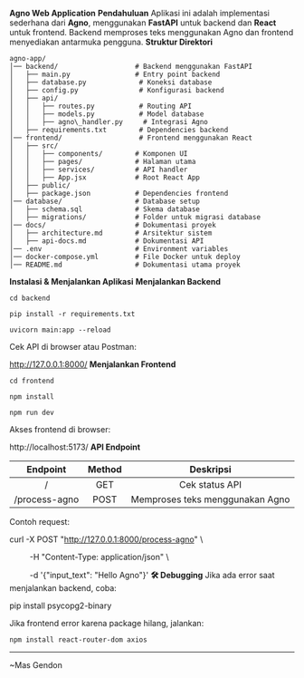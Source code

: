 **Agno Web Application**
**Pendahuluan**
Aplikasi ini adalah implementasi sederhana dari **Agno**, menggunakan **FastAPI** untuk backend dan **React** untuk frontend. Backend memproses teks menggunakan Agno dan frontend menyediakan antarmuka pengguna.
**Struktur Direktori**  
```
agno-app/  
│── backend/                   # Backend menggunakan FastAPI  
│   ├── main.py                # Entry point backend  
│   ├── database.py             # Koneksi database  
│   ├── config.py               # Konfigurasi backend  
│   ├── api/  
│   │   ├── routes.py           # Routing API  
│   │   ├── models.py           # Model database  
│   │   ├── agno\_handler.py     # Integrasi Agno  
│   ├── requirements.txt        # Dependencies backend  
│── frontend/                   # Frontend menggunakan React  
│   ├── src/  
│   │   ├── components/        # Komponen UI  
│   │   ├── pages/             # Halaman utama  
│   │   ├── services/          # API handler  
│   │   ├── App.jsx            # Root React App  
│   ├── public/  
│   ├── package.json           # Dependencies frontend  
│── database/                  # Database setup  
│   ├── schema.sql             # Skema database  
│   ├── migrations/            # Folder untuk migrasi database  
│── docs/                      # Dokumentasi proyek  
│   ├── architecture.md        # Arsitektur sistem  
│   ├── api-docs.md            # Dokumentasi API  
│── .env                       # Environment variables  
│── docker-compose.yml         # File Docker untuk deploy  
│── README.md                  # Dokumentasi utama proyek  
```
**Instalasi & Menjalankan Aplikasi**
**Menjalankan Backend**
```
cd backend

pip install -r requirements.txt

uvicorn main:app --reload
```
Cek API di browser atau Postman:

http://127.0.0.1:8000/
**Menjalankan Frontend**
```
cd frontend

npm install

npm run dev
```
Akses frontend di browser:

http://localhost:5173/
**API Endpoint**

|**Endpoint**|**Method**|**Deskripsi**|
| :-: | :-: | :-: |
|/|GET|Cek status API|
|/process-agno|POST|Memproses teks menggunakan Agno|

Contoh request:

curl -X POST "http://127.0.0.1:8000/process-agno" \

`     `-H "Content-Type: application/json" \

`     `-d '{"input\_text": "Hello Agno"}'
**🛠 Debugging**
Jika ada error saat menjalankan backend, coba:

pip install psycopg2-binary

Jika frontend error karena package hilang, jalankan:
```
npm install react-router-dom axios
```

-----
~Mas Gendon
